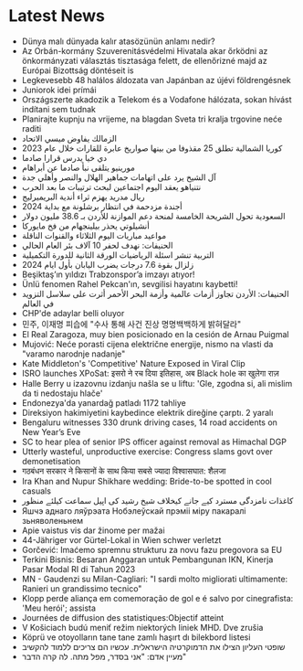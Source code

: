 # Latest News
-  Dünya malı dünyada kalır atasözünün anlamı nedir?
-  Az Orbán-kormány Szuverenitásvédelmi Hivatala akar őrködni az önkormányzati választás tisztasága felett, de ellenőrizné majd az Európai Bizottság döntéseit is
-  Legkevesebb 48 halálos áldozata van Japánban az újévi földrengésnek
-  Juniorok idei prímái
-  Országszerte akadozik a Telekom és a Vodafone hálózata, sokan hívást indítani sem tudnak
-  Planirajte kupnju na vrijeme, na blagdan Sveta tri kralja trgovine neće raditi
-  الزمالك يفاوض ميسي الاتحاد
-  كوريا الشمالية تطلق 25 مقذوفا من بينها صواريخ عابرة للقارات خلال عام 2023
-  دي خيا يدرس قرارا صادما
-  مورينيو يتلقى نبأ صادما عن أبراهام
-  آل الشيخ يرد على اتهامات جماهير الهلال والنصر وأهلي جدة
-  نتنياهو يعقد اليوم اجتماعين لبحث ترتيبات ما بعد الحرب
-  ريال مدريد يهزم ثراء أندية البريميرليج
-  أجندة مزدحمة في انتظار برشلونة مع بداية 2024
-  السعودية تحول الشريحة الخامسة لمنحة دعم الموازنة للأردن بـ 38.6 مليون دولار
-  أنشيلوتي يحذر بيلينجهام من فخ مايوركا
-  مواعيد مباريات اليوم الثلاثاء والقنوات الناقلة
-  الحنيفات: نهدف لحفر 10 آلاف بئر العام الحالي
-  التربية تنشر اسئلة الرياضيات الورقة الثانية للدورة التكميلية
-  زلزال بقوة 7.6 درجات يضرب اليابان بأول ايام 2024
-  Beşiktaş’ın yıldızı Trabzonspor’a imzayı atıyor!
-  Ünlü fenomen Rahel Pekcan'ın, sevgilisi hayatını kaybetti!
-  الحنيفات: الأردن تجاوز أزمات عالمية وأزمة البحر الأحمر أثرت على سلاسل التزويد في العالم
-  CHP'de adaylar belli oluyor
-  민주, 이재명 피습에 "수사 통해 사건 진상 명명백백하게 밝혀달라"
-  El Real Zaragoza, muy bien posicionado en la cesión de Arnau Puigmal
-  Mujović: Neće porasti cijena električne energije, nismo na vlasti da "varamo narodnje nadanje"
-  Kate Middleton's 'Competitive' Nature Exposed in Viral Clip
-  ISRO launches XPoSat: इसरो ने रच दिया इतिहास, अब Black hole का खुलेगा राज़
-  Halle Berry u izazovnu izdanju našla se u liftu: 'Gle, zgodna si, ali mislim da ti nedostaju hlače'
-  Endonezya'da yanardağ patladı 1172 tahliye
-  Direksiyon hakimiyetini kaybedince elektrik direğine çarptı. 2 yaralı
-  Bengaluru witnesses 330 drunk driving cases, 14 road accidents on New Year’s Eve
-  SC to hear plea of senior IPS officer against removal as Himachal DGP
-  Utterly wasteful, unproductive exercise: Congress slams govt over demonetisation
-  गठबंधन सरकार ने किसानों के साथ किया सबसे ज्यादा विश्वासघात: शैलजा
-  Ira Khan and Nupur Shikhare wedding: Bride-to-be spotted in cool casuals
-  کاغذات نامزدگی مسترد کیے جانے کیخلاف شیخ رشید کی اپیل سماعت کیلئے منظور
-  Яшчэ аднаго ляўрэата Нобэлеўскай прэміі міру пакаралі зьняволеньнем
-  Apie vaistus vis dar žinome per mažai
-  44-Jähriger vor Gürtel-Lokal in Wien schwer verletzt
-  Gorčević: Imaćemo spremnu strukturu za novu fazu pregovora sa EU
-  Terkini Bisnis: Besaran Anggaran untuk Pembangunan IKN, Kinerja Pasar Modal RI di Tahun 2023
-  MN - Gaudenzi su Milan-Cagliari: "I sardi molto migliorati ultimamente: Ranieri un grandissimo tecnico"
-  Klopp perde aliança em comemoração de gol e é salvo por cinegrafista: 'Meu herói'; assista
-  Journées de diffusion des statistiques:Objectif atteint
-  V Košiciach budú meniť režim niektorých liniek MHD. Dve zrušia
-  Köprü ve otoyolların tane tane zamlı haşırt dı bilekbord listesi
-  שופטי העליון הצילו את הדמוקרטיה הישראלית. עכשיו הם צריכים ללמוד להקשיב
-  מעיין אדם: "אני בסדר, מפל מתה. לה קרה הדבר"
